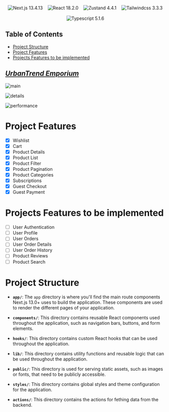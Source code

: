 <p style="
    display: flex;
    flex-wrap: wrap;
    justify-content: center;
    align-items: center;
    gap: 1rem;
    flex-wrap: wrap;
    margin-bottom: 1rem;
">
  <img src="https://img.shields.io/badge/Next.js-13.4.13-brightgreen" alt="Next.js 13.4.13">
  <img src="https://img.shields.io/badge/React-18.2.0-brightgreen" alt="React 18.2.0">
  <img src="https://img.shields.io/badge/Zustand-4.4.1-brightgreen" alt="Zustand 4.4.1">
  <img src="https://img.shields.io/badge/Tailwindcss-3.3.3-brightgreen" alt="Tailwindcss 3.3.3">
  <img src="https://img.shields.io/badge/Typescript-5.1.6-brightgreen" alt="Typescript 5.1.6">

</p>

## Table of Contents

- [Project Structure](#project-structure)
- [Project Features](#project-features)
- [Projects Features to be implemented](#projects-features-to-be-implemented)

## <i>[UrbanTrend Emporium](https://ecommerce-next-js-front.vercel.app/)</i>

![main](https://github.com/aleks930819/ecommerce-next-js-front/assets/107752460/b3da0d12-de31-4f7d-9587-01fa3ecc90db)

![details](https://github.com/aleks930819/ecommerce-next-js-front/assets/107752460/923fd022-94f0-4d0a-8678-c8307d469c9f)

![performance](https://github.com/aleks930819/ecommerce-next-js-front/assets/107752460/1dbe9a55-83f2-4945-8344-9114c7b6172b)

# Project Features

- [x] Wishlist
- [x] Cart
- [x] Product Details
- [x] Product List
- [x] Product Filter
- [x] Product Pagination
- [x] Product Categories
- [x] Subscriptions
- [x] Guest Checkout
- [x] Guest Payment

# Projects Features to be implemented

- [ ] User Authentication
- [ ] User Profile
- [ ] User Orders
- [ ] User Order Details
- [ ] User Order History
- [ ] Product Reviews
- [ ] Product Search

<a name="project-structure"></a>

# Project Structure

- **`app/`**: The `app` directory is where you'll find the main route components Next.js 13.0+ uses to build the application. These components are used to render the different pages of your application.

- **`components/`**: This directory contains reusable React components used throughout the application, such as navigation bars, buttons, and form elements.

- **`hooks/`**: This directory contains custom React hooks that can be used throughout the application.

- **`lib/`**: This directory contains utility functions and reusable logic that can be used throughout the application.

- **`public/`**: This directory is used for serving static assets, such as images or fonts, that need to be publicly accessible.

- **`styles/`**: This directory contains global styles and theme configuration for the application.

- **`actions/`**: This directory contains the actions for fething data from the backend.
